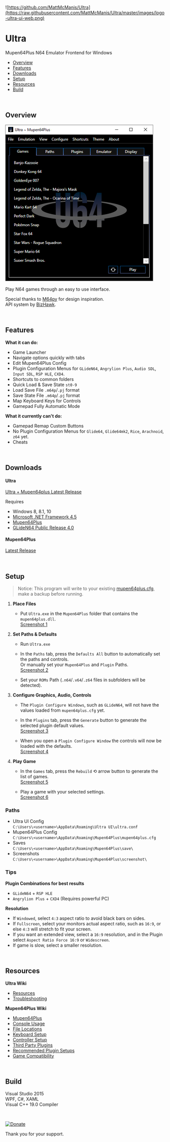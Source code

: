 ![https://github.com/MattMcManis/Ultra](https://raw.githubusercontent.com/MattMcManis/Ultra/master/images/logo-ultra-ui-web.png)

# Ultra
Mupen64Plus N64 Emulator Frontend for Windows

* [Overview](#overview)
* [Features](#features)
* [Downloads](#downloads)
* [Setup](#setup)
* [Resources](#resources)
* [Build](#build)

&nbsp;

## Overview

![Ultra UI](https://raw.githubusercontent.com/MattMcManis/Ultra/master/images/Ultra-UI-Screenshot-01.png)

Play N64 games through an easy to use interface.

Special thanks to [M64py](http://m64py.sourceforge.net) for design inspiration.  
API system by [BizHawk](https://github.com/TASVideos/BizHawk).

&nbsp;

## Features
**What it can do:**
* Game Launcher
* Navigate options quickly with tabs
* Edit Mupen64Plus Config
* Plugin Configuration Menus for `GLideN64`, `Angrylion Plus`, `Audio SDL`, `Input SDL`, `RSP HLE`, `CXD4`.
* Shortcuts to common folders
* Quick Load & Save State `st0-9`
* Load Save File `.m64p`/`.pj` format
* Save State File `.m64p`/`.pj` format
* Map Keyboard Keys for Controls
* Gamepad Fully Automatic Mode

**What it currently can't do:**
* Gamepad Remap Custom Buttons
* No Plugin Configuration Menus for `Glide64`, `Glide64mk2`, `Rice`, `Arachnoid`, `z64` yet.
* Cheats

&nbsp;

## Downloads
#### Ultra
[Ultra + Mupen64plus Latest Release](https://github.com/MattMcManis/Ultra/releases)

Requires
* Windows 8, 8.1, 10
* [Microsoft .NET Framework 4.5](https://www.microsoft.com/en-us/download/details.aspx?id=30653)
* [Mupen64Plus](https://github.com/mupen64plus/mupen64plus-core/releases)
* [GLideN64 Public Release 4.0](https://github.com/gonetz/GLideN64/releases/tag/Public_Release_4_0)

#### Mupen64Plus
[Latest Release](https://github.com/mupen64plus/mupen64plus-core/releases)


&nbsp;

## Setup

> Notice: This program will write to your existing [mupen64plus.cfg](https://mupen64plus.org/wiki/index.php/FileLocations#Windows_Vista_and_Newer), make a backup before running.

1. **Place Files**
    * Put `Ultra.exe` in the `Mupen64Plus` folder that contains the `mupen64plus.dll`.  
      [Screenshot 1](https://raw.githubusercontent.com/MattMcManis/Ultra/master/docs/Ultra%20Setup/01.png)

2. **Set Paths & Defaults**
    * Run `Ultra.exe`
    * In the `Paths` tab, press the `Defaults All` button to automatically set the paths and controls.  
      Or manually set your `Mupen64Plus` and `Plugin` Paths.  
      [Screenshot 2](https://raw.githubusercontent.com/MattMcManis/Ultra/master/docs/Ultra%20Setup/02.png)
    
    * Set your `ROMs` Path (`.n64`/`.v64`/`.z64` files in subfolders will be detected).

3. **Configure Graphics, Audio, Controls**
    * The `Plugin Configure Windows`, such as `GLideN64`, will not have the values loaded from `mupen64plus.cfg` yet.
    * In the `Plugins` tab, press the `Generate` button to generate the selected plugin default values.  
      [Screenshot 3](https://raw.githubusercontent.com/MattMcManis/Ultra/master/docs/Ultra%20Setup/03.png)  
    
    * When you open a `Plugin Configure Window` the controls will now be loaded with the defaults.  
      [Screenshot 4](https://raw.githubusercontent.com/MattMcManis/Ultra/master/docs/Ultra%20Setup/04.png)
    
4. **Play Game**
    * In the `Games` tab, press the `Rebuild` &#10226; arrow button to generate the list of games.  
      [Screenshot 5](https://raw.githubusercontent.com/MattMcManis/Ultra/master/docs/Ultra%20Setup/06.png)  

    * Play a game with your selected settings.  
      [Screenshot 6](https://raw.githubusercontent.com/MattMcManis/Ultra/master/docs/Ultra%20Setup/07.png)

### Paths

* Ultra UI Config  
  `C:\Users\<username>\AppData\Roaming\Ultra UI\ultra.conf`
* Mupen64Plus Config  
  `C:\Users\<username>\AppData\Roaming\Mupen64Plus\mupen64plus.cfg`
* Saves  
  `C:\Users\<username>\AppData\Roaming\Mupen64Plus\save\`
* Screenshots  
  `C:\Users\<username>\AppData\Roaming\Mupen64Plus\screenshot\`


### Tips

**Plugin Combinations for best results**

- `GLideN64` + `RSP HLE`
- `Angrylion Plus` + `CXD4` (Requires powerful PC)

**Resolution**

- If `Windowed`, select `4:3` aspect ratio to avoid black bars on sides.
- If `Fullscreen`, select your monitors actual aspect ratio, such as `16:9`, or else `4:3` will stretch to fit your screen.
- If you want an extended view, select a `16:9` resolution, and in the Plugin select `Aspect Ratio Force 16:9` or `Widescreen`.
- If game is slow, select a smaller resolution.

&nbsp;


## Resources

**Ultra Wiki**
* [Resources](https://github.com/MattMcManis/Ultra/wiki/Resources)  
* [Troubleshooting](https://github.com/MattMcManis/Ultra/wiki/Troubleshooting)

**Mupen64Plus Wiki**
* [Mupen64Plus](https://mupen64plus.org/wiki/index.php/Mupen64Plus)
* [Console Usage](https://mupen64plus.org/wiki/index.php/UIConsoleUsage)
* [File Locations](https://mupen64plus.org/wiki/index.php/FileLocations)
* [Keyboard Setup](https://mupen64plus.org/wiki/index.php/KeyboardSetup)
* [Controller Setup](https://mupen64plus.org/wiki/index.php/ControllerSetup)
* [Third Party Plugins](https://mupen64plus.org/wiki/index.php/ThirdPartyPlugins) 
* [Recommended Plugin Setups](http://emulation.gametechwiki.com/index.php/Mupen64Plus#Recommended_plugin_setups) 
* [Game Compatibility](https://mupen64plus.org/wiki/index.php/GameCompatibility)

&nbsp;

## Build
Visual Studio 2015
<br />
WPF, C#, XAML
<br />
Visual C++ 19.0 Compiler

&nbsp;

[![Donate](https://img.shields.io/badge/Donate-PayPal-green.svg)](https://www.paypal.com/cgi-bin/webscr?cmd=_s-xclick&hosted_button_id=VTUE7KQ8RS3DN) 

Thank you for your support.